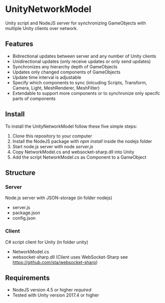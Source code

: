 # UnityNetworkModel
Unity script and NodeJS server for synchronizing GameObjects with multiple Unity clients over network.

## Features
* Bidirectional updates between server and any number of Unity clients
* Unidirectional updates (only receive updates or only send updates)
* Synchronizes any hierarchy depth of GameObjects
* Updates only changed components of GameObjects
* Update time interval is adjustable
* Specify which components to sync (inlcuding Scripts, Transform, Camera, Light, MeshRenderer, MeshFilter)
* Extendable to support more components or to synchronize only specifc parts of components

## Install
To install the UnityNetworkModel follow these five simple steps:
1. Clone this repository to your computer
2. Install the NodeJS package with *npm install* inside the nodejs folder
3. Start node.js server with node *server.js*
4. Copy NetworkModel.cs and websocket-sharp.dll into Unity
5. Add the script NetworkModel.cs as Component to a GameObject

## Structure

### Server
Node.js server with JSON-storage (in folder nodejs)
* server.js
* package.json
* config.json

### Client
C# script client for Unity (in folder unity)
* NetworkModel.cs
* websocket-sharp.dll
(Client uses WebSocket-Sharp see https://github.com/sta/websocket-sharp)

## Requirements
* NodeJS version 4.5 or higher *required*
* Tested with Unity version 2017.4 or higher
